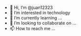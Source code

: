 - 👋 Hi, I’m @juan12323
- 👀 I’m interested in technology
- 🌱 I’m currently learning ...
- 💞️ I’m looking to collaborate on ...
- 📫 How to reach me ...

<!---
juan12323/juan12323 is a ✨ special ✨ repository because its `README.md` (this file) appears on your GitHub profile.
You can click the Preview link to take a look at your changes.
--->
